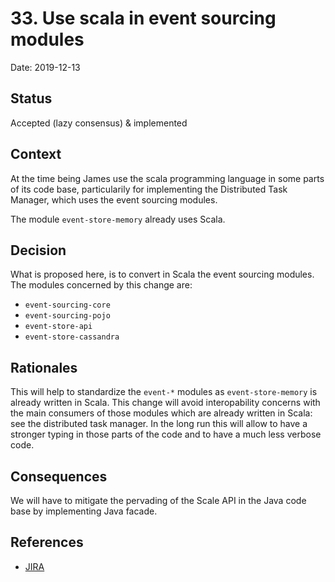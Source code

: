 # 33. Use scala in event sourcing modules

Date: 2019-12-13

## Status

Accepted (lazy consensus) & implemented

## Context

At the time being James use the scala programming language in some parts of its code base, particularily for implementing the Distributed Task Manager,
which uses the event sourcing modules.

The module `event-store-memory` already uses Scala.

## Decision

What is proposed here, is to convert in Scala the event sourcing modules.
The modules concerned by this change are:
  -  `event-sourcing-core`
  -  `event-sourcing-pojo`
  -  `event-store-api`
  -  `event-store-cassandra`

## Rationales

This will help to standardize the `event-*` modules as `event-store-memory` is already written in Scala.
This change will avoid interopability concerns with the main consumers of those modules which are already written in Scala: see the distributed task manager.
In the long run this will allow to have a stronger typing in those parts of the code and to have a much less verbose code.

## Consequences

We will have to mitigate the pervading of the Scale API in the Java code base by implementing Java facade.

## References

* [JIRA](https://issues.apache.org/jira/browse/JAMES-3009)